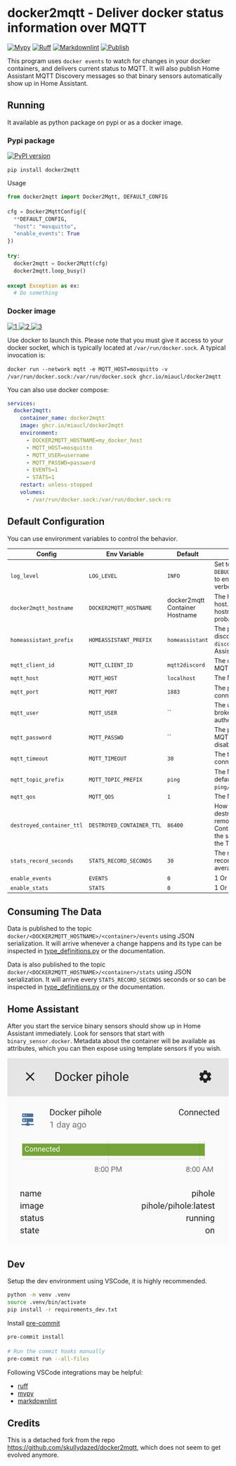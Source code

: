 # docker2mqtt - Deliver docker status information over MQTT

[![Mypy](https://github.com/miaucl/docker2mqtt/actions/workflows/mypy.yaml/badge.svg)](https://github.com/miaucl/docker2mqtt/actions/workflows/mypy.yaml)
[![Ruff](https://github.com/miaucl/docker2mqtt/actions/workflows/ruff.yml/badge.svg)](https://github.com/miaucl/docker2mqtt/actions/workflows/ruff.yml)
[![Markdownlint](https://github.com/miaucl/docker2mqtt/actions/workflows/markdownlint.yml/badge.svg)](https://github.com/miaucl/docker2mqtt/actions/workflows/markdownlint.yml)
[![Publish](https://github.com/miaucl/docker2mqtt/actions/workflows/publish.yml/badge.svg)](https://github.com/miaucl/docker2mqtt/actions/workflows/publish.yml)

This program uses `docker events` to watch for changes in your docker containers, and delivers current status to MQTT. It will also publish Home Assistant MQTT Discovery messages so that binary sensors automatically show up in Home Assistant.

## Running

It available as python package on pypi or as a docker image.

### Pypi package

[![PyPI version](https://badge.fury.io/py/docker2mqtt.svg)](https://pypi.org/p/docker2mqtt)

`pip install docker2mqtt`

Usage

```python
from docker2mqtt import Docker2Mqtt, DEFAULT_CONFIG

cfg = Docker2MqttConfig({ 
  **DEFAULT_CONFIG,
  "host": "mosquitto",
  "enable_events": True
})

try:
  docker2mqtt = Docker2Mqtt(cfg)
  docker2mqtt.loop_busy()

except Exception as ex:
  # Do something
```

### Docker image

[![1] ![2] ![3]](https://github.com/eggplants/ghcr-badge/pkgs/container/ghcr-badge)

[1]: <https://ghcr-badge.egpl.dev/miaucl/docker2mqtt/tags?color=%23B8860B&ignore=latest&n=1&label=image&trim=>
[2]: <https://ghcr-badge.egpl.dev/miaucl/docker2mqtt/tags?color=%2344cc11&ignore=latest,*-rc*&n=3&label=image&trim=>
[3]: <https://ghcr-badge.egpl.dev/miaucl/docker2mqtt/size?color=%231E90FF&tag=latest&label=image+size&trim=>

Use docker to launch this. Please note that you must give it access to your docker socket, which is typically located at `/var/run/docker.sock`. A typical invocation is:

`docker run --network mqtt -e MQTT_HOST=mosquitto -v /var/run/docker.sock:/var/run/docker.sock ghcr.io/miaucl/docker2mqtt`

You can also use docker compose:

```yaml
services:
  docker2mqtt:
    container_name: docker2mqtt
    image: ghcr.io/miaucl/docker2mqtt
    environment:
      - DOCKER2MQTT_HOSTNAME=my_docker_host
      - MQTT_HOST=mosquitto
      - MQTT_USER=username
      - MQTT_PASSWD=password
      - EVENTS=1
      - STATS=1
    restart: unless-stopped
    volumes:
      - /var/run/docker.sock:/var/run/docker.sock:ro
```

## Default Configuration

You can use environment variables to control the behavior.

| Config | Env Variable | Default | Description |
|--------|--------------|---------|-------------|
| `log_level`| `LOG_LEVEL` | `INFO` | Set to `DEBUG,INFO,WARN,ERROR,CRITICAL` to enable different levels of verbosity. |
| `docker2mqtt_hostname`| `DOCKER2MQTT_HOSTNAME` | docker2mqtt Container Hostname | The hostname of your docker host. This will be the container's hostname by default, you probably want to override it. |
| `homeassistant_prefix`| `HOMEASSISTANT_PREFIX` | `homeassistant` | The prefix for Home Assistant discovery. Must be the same as `discovery_prefix` in your Home Assistant configuration. |
| `mqtt_client_id`| `MQTT_CLIENT_ID` | `mqtt2discord` | The client id to send to the MQTT broker. |
| `mqtt_host`| `MQTT_HOST` | `localhost` | The MQTT broker to connect to. |
| `mqtt_port`| `MQTT_PORT` | `1883` | The port on the broker to connect to. |
| `mqtt_user`| `MQTT_USER` | `` | The user to send to the MQTT broker. Leave unset to disable authentication. |
| `mqtt_password`| `MQTT_PASSWD` | `` | The password to send to the MQTT broker. Leave unset to disable authentication. |
| `mqtt_timeout`| `MQTT_TIMEOUT` | `30` | The timeout for the MQTT connection. |
| `mqtt_topic_prefix`| `MQTT_TOPIC_PREFIX` | `ping` | The MQTT topic prefix. With the default data will be published to `ping/<hostname>`. |
| `mqtt_qos`| `MQTT_QOS` | `1` | The MQTT QOS level |
| `destroyed_container_ttl`| `DESTROYED_CONTAINER_TTL` | `86400` | How long, in seconds, before destroyed containers are removed from Home Assistant. Containers won't be removed if the service is restarted before the TTL expires. |
| `stats_record_seconds`| `STATS_RECORD_SECONDS` | `30` | The number of seconds to record state and make an average |
| `enable_events`| `EVENTS` | `0` | 1 Or 0 for processing events |
| `enable_stats`| `STATS` | `0` | 1 Or 0 for processing statistics |

## Consuming The Data

Data is published to the topic `docker/<DOCKER2MQTT_HOSTNAME>/<container>/events` using JSON serialization. It will arrive whenever a change happens and its type can be inspected in [type_definitions.py](./docker2mqtt/type_definitions.py) or the documentation.

Data is also published to the topic `docker/<DOCKER2MQTT_HOSTNAME>/<container>/stats` using JSON serialization. It will arrive every `STATS_RECORD_SECONDS` seconds or so can be inspected in [type_definitions.py](./docker2mqtt/type_definitions.py) or the documentation.

## Home Assistant

After you start the service binary sensors should show up in Home Assistant immediately. Look for sensors that start with `binary_sensor.docker`. Metadata about the container will be available as attributes, which you can then expose using template sensors if you wish.

![Screenshot of Home Assistant sensor showing status and attributes.](./media/ha_screenshot.png)

## Dev

Setup the dev environment using VSCode, it is highly recommended.

```bash
python -m venv .venv
source .venv/bin/activate
pip install -r requirements_dev.txt
```

Install [pre-commit](https://pre-commit.com)

```bash
pre-commit install

# Run the commit hooks manually
pre-commit run --all-files
```

Following VSCode integrations may be helpful:

* [ruff](https://marketplace.visualstudio.com/items?itemName=charliermarsh.ruff)
* [mypy](https://marketplace.visualstudio.com/items?itemName=matangover.mypy)
* [markdownlint](https://marketplace.visualstudio.com/items?itemName=DavidAnson.vscode-markdownlint)

## Credits

This is a detached fork from the repo <https://github.com/skullydazed/docker2mqtt>, which does not seem to get evolved anymore.
